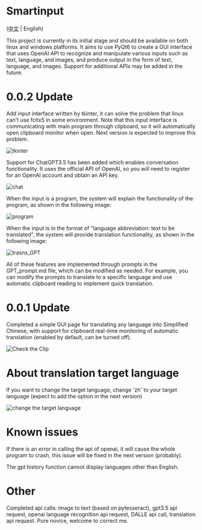 # Smartinput
([中文](README.md) | English)

This project is currently in its initial stage and should be available on both linux and windows platforms. It aims to use PyQt6 to create a GUI interface that uses OpenAI API to recognize and manipulate various inputs such as text, language, and images, and produce output in the form of text, language, and images. Support for additional APIs may be added in the future.

# 0.0.2 Update

Add input interface written by tkinter, it can solve the problem that linux can't use fcitx5 in some environment. Note that this input interface is communicating with main program through clipboard, so it will automatically open clipboard monitor when open. Next version is expected to improve this problem.

![tkinter](https://github.com/Menghuan1918/Smartinput/blob/main/pictures/Input.png?raw=true)

Support for ChatGPT3.5 has been added which enables conversation functionality. It uses the official API of OpenAI, so you will need to register for an OpenAI account and obtain an API key. 

![chat](https://github.com/Menghuan1918/Smartinput/blob/main/pictures/chatGPT.png?raw=true)

When the input is a program, the system will explain the functionality of the program, as shown in the following image:

![program](https://github.com/Menghuan1918/Smartinput/blob/main/pictures/Gpt_ans.png?raw=true)

When the input is in the format of "language abbreviation: text to be translated", the system will provide translation functionality, as shown in the following image:

![trasns_GPT](https://github.com/Menghuan1918/Smartinput/blob/main/pictures/GPT_trans.png?raw=true)

All of these features are implemented through prompts in the GPT_prompt.md file, which can be modified as needed. For example, you can modify the prompts to translate to a specific language and use automatic clipboard reading to implement quick translation.

# 0.0.1 Update

Completed a simple GUI page for translating any language into Simplified Chinese, with support for clipboard real-time monitoring of automatic translation (enabled by default, can be turned off).

![Check the Clip](https://github.com/Menghuan1918/Smartinput/blob/main/pictures/clip_show.gif?raw=true)

# About translation target language

If you want to change the target language, change 'zh' to your target language (expect to add the option in the next version)

![change the target language](https://github.com/Menghuan1918/Smartinput/blob/main/pictures/Change_lang.png?raw=true)

# Known issues

If there is an error in calling the api of openai, it will cause the whole program to crash, this issue will be fixed in the next version (probably).

The gpt history function cannot display languages other than English.

# Other

Completed api calls: image to text (based on pytesseract), gpt3.5 api request, openai language recognition api request, DALLE api call, translation api request. Pure novice, welcome to correct me.